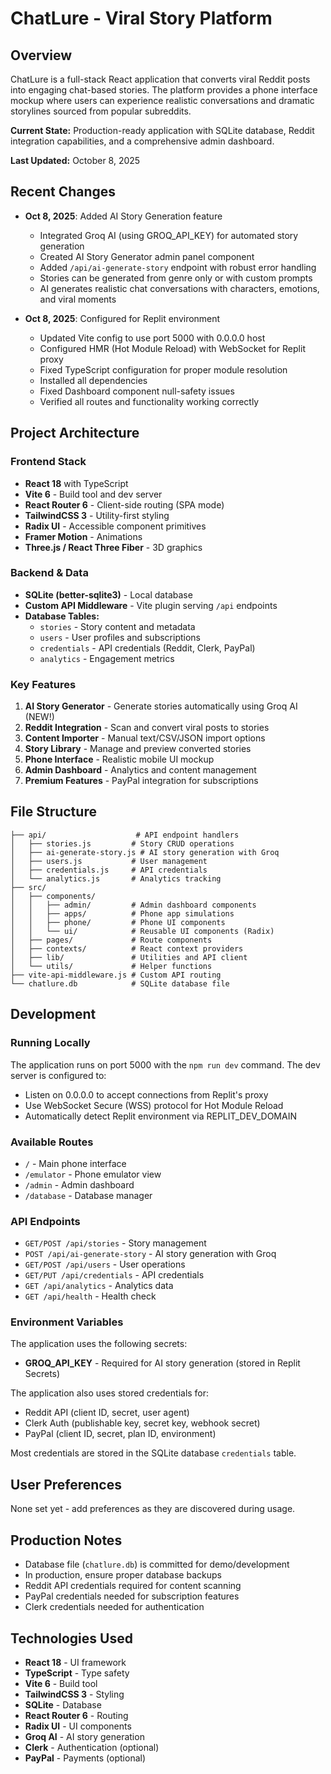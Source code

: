 # ChatLure - Viral Story Platform

## Overview
ChatLure is a full-stack React application that converts viral Reddit posts into engaging chat-based stories. The platform provides a phone interface mockup where users can experience realistic conversations and dramatic storylines sourced from popular subreddits.

**Current State:** Production-ready application with SQLite database, Reddit integration capabilities, and a comprehensive admin dashboard.

**Last Updated:** October 8, 2025

## Recent Changes
- **Oct 8, 2025**: Added AI Story Generation feature
  - Integrated Groq AI (using GROQ_API_KEY) for automated story generation
  - Created AI Story Generator admin panel component
  - Added `/api/ai-generate-story` endpoint with robust error handling
  - Stories can be generated from genre only or with custom prompts
  - AI generates realistic chat conversations with characters, emotions, and viral moments
  
- **Oct 8, 2025**: Configured for Replit environment
  - Updated Vite config to use port 5000 with 0.0.0.0 host
  - Configured HMR (Hot Module Reload) with WebSocket for Replit proxy
  - Fixed TypeScript configuration for proper module resolution
  - Installed all dependencies
  - Fixed Dashboard component null-safety issues
  - Verified all routes and functionality working correctly

## Project Architecture

### Frontend Stack
- **React 18** with TypeScript
- **Vite 6** - Build tool and dev server
- **React Router 6** - Client-side routing (SPA mode)
- **TailwindCSS 3** - Utility-first styling
- **Radix UI** - Accessible component primitives
- **Framer Motion** - Animations
- **Three.js / React Three Fiber** - 3D graphics

### Backend & Data
- **SQLite (better-sqlite3)** - Local database
- **Custom API Middleware** - Vite plugin serving `/api` endpoints
- **Database Tables:**
  - `stories` - Story content and metadata
  - `users` - User profiles and subscriptions
  - `credentials` - API credentials (Reddit, Clerk, PayPal)
  - `analytics` - Engagement metrics

### Key Features
1. **AI Story Generator** - Generate stories automatically using Groq AI (NEW!)
2. **Reddit Integration** - Scan and convert viral posts to stories
3. **Content Importer** - Manual text/CSV/JSON import options
4. **Story Library** - Manage and preview converted stories
5. **Phone Interface** - Realistic mobile UI mockup
6. **Admin Dashboard** - Analytics and content management
7. **Premium Features** - PayPal integration for subscriptions

## File Structure
```
├── api/                    # API endpoint handlers
│   ├── stories.js         # Story CRUD operations
│   ├── ai-generate-story.js # AI story generation with Groq
│   ├── users.js           # User management
│   ├── credentials.js     # API credentials
│   └── analytics.js       # Analytics tracking
├── src/
│   ├── components/
│   │   ├── admin/         # Admin dashboard components
│   │   ├── apps/          # Phone app simulations
│   │   ├── phone/         # Phone UI components
│   │   └── ui/            # Reusable UI components (Radix)
│   ├── pages/             # Route components
│   ├── contexts/          # React context providers
│   ├── lib/               # Utilities and API client
│   └── utils/             # Helper functions
├── vite-api-middleware.js # Custom API routing
└── chatlure.db            # SQLite database file
```

## Development

### Running Locally
The application runs on port 5000 with the `npm run dev` command. The dev server is configured to:
- Listen on 0.0.0.0 to accept connections from Replit's proxy
- Use WebSocket Secure (WSS) protocol for Hot Module Reload
- Automatically detect Replit environment via REPLIT_DEV_DOMAIN

### Available Routes
- `/` - Main phone interface
- `/emulator` - Phone emulator view
- `/admin` - Admin dashboard
- `/database` - Database manager

### API Endpoints
- `GET/POST /api/stories` - Story management
- `POST /api/ai-generate-story` - AI story generation with Groq
- `GET/POST /api/users` - User operations
- `GET/PUT /api/credentials` - API credentials
- `GET /api/analytics` - Analytics data
- `GET /api/health` - Health check

### Environment Variables
The application uses the following secrets:
- **GROQ_API_KEY** - Required for AI story generation (stored in Replit Secrets)

The application also uses stored credentials for:
- Reddit API (client ID, secret, user agent)
- Clerk Auth (publishable key, secret key, webhook secret)
- PayPal (client ID, secret, plan ID, environment)

Most credentials are stored in the SQLite database `credentials` table.

## User Preferences
None set yet - add preferences as they are discovered during usage.

## Production Notes
- Database file (`chatlure.db`) is committed for demo/development
- In production, ensure proper database backups
- Reddit API credentials required for content scanning
- PayPal credentials needed for subscription features
- Clerk credentials needed for authentication

## Technologies Used
- **React 18** - UI framework
- **TypeScript** - Type safety
- **Vite 6** - Build tool
- **TailwindCSS 3** - Styling
- **SQLite** - Database
- **React Router 6** - Routing
- **Radix UI** - UI components
- **Groq AI** - AI story generation
- **Clerk** - Authentication (optional)
- **PayPal** - Payments (optional)
